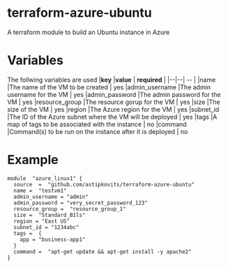 # terraform-azure-ubuntu
A terraform module to build an Ubuntu instance in Azure 

# Variables
The follwing variables are used
|**key** |**value**  | **required** |
|--|--| -- |
|name  |The name of the VM to be created  | yes
|admin_username  |The admin username for the VM   | yes
|admin_password  |The admin password for the VM  | yes
|resource_group  |The resource gorup for the VM  | yes
|size  |The size of the VM  | yes
|region  |The Azure region for the VM  | yes
|subnet_id  |The ID of the Azure subnet where the VM will be deployed  | yes
|tags  |A map of tags to be associated with the instance  | no
|command  |Command(s) to be run on the instance after it is deployed  | no

# Example

    module  "azure_linux1" {
      source  =  "github.com/astipkovits/terraform-azure-ubuntu"
      name =  "testvm1"
      admin_username = "admin"
      admin_password = "very_secret_password_123"
      resource_group =  "resource_group_1"
      size =  "Standard_B1ls"
      region = "East US"
      subnet_id = "1234abc"
      tags =  {
        app = "business-app1"
      }
      command =  "apt-get update && apt-get install -y apache2"
    }
